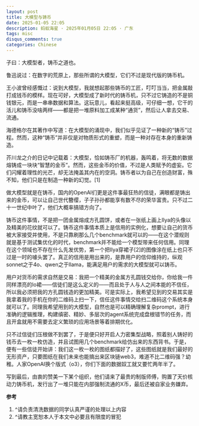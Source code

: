 ```yaml
---
layout: post
title: 大模型与铸币
date: 2025-01-05 22:05
description: 蚂蚁海星 · 2025年01月05日 22:05 · 广东
tags: misc
disqus_comments: true
categories: Chinese
---
```


子曰：大模型者，铸币之道也。

鲁迅说过：在数字的荒原上，那些所谓的大模型，它们不过是现代版的铸币机。

王小波曾经感慨过：说到大模型，我就想起那些铸币的工匠，叮叮当当，把金属敲打成钱币的模样。现在可好，大模型成了新时代的铸币机，只不过它铸造的不是铜钱银元，而是一串串数据和算法。这玩意儿，看起来挺高级，可仔细一想，它干的活儿和铸币没啥两样——都是把一堆原料加工成某种“通货”，然后让人拿去交易、流通。

海德格尔在其著作中写道：在大模型的涌现中，我们似乎见证了一种新的“铸币”过程。然而，这种“铸币”并非仅是对物质形式的重塑，而是一种对存在本身的重新铸造。

芥川龙之介的日记中记载着：大模型，恰如铸币厂的机器，轰鸣着，将无数的数据熔铸成一块块“智慧的金币”。然而，这些金币的价值，不过是人类赋予的虚妄。它们闪耀着理性的光芒，却无法掩盖其内在的空洞。铸币者以为自己在创造财富，殊不知，他们只是在制造一种新的幻觉。[1]

做大模型就是在铸币，国内的OpenAI们更是这件事最狂热的信徒，满眼都是铸出来的金币，可以让自己世代簪缨，子子孙孙都能享有数不尽的荣华富贵。只不过二十一世纪中叶了，他们大概率搞错方向了。

铸币这件事情，不是把一团金属熔成方孔圆饼，或者在一张纸上画上Ilya的头像以及精美的花纹就可以了。铸币这件事情本质上是信用的实例化，想要让自己的货币被大家接受并使用，不是只靠刷那么几个benchmark就可以的——在这个潜规则就是基于测试集优化的时代，benchmark并不能给一个模型带来任何信用。同理在这个领域也不存在什么先发优势，第一个把Ilya穿裙子[2]的图像涂在纸上也只不过是一时的噱头罢了。真正的信用是用出来的，是靠用户的信仰维持的，纵观sonnet之于4o、qwen之于llama，能满足用户的需求的大模型就可以铸币。

用户对货币的需求自然是交易：我把一个精美的金属方孔圆钱交给你，你给我一件同样漂亮的lo裙——信徒们是这么定义的——而且处于人与人之间本能的不信任，所以我必须把我的方孔圆钱造的更加精美。可是实际上，我希望见到的交易其实是我拿着我的手机在你的二维码上扫一下，信任这件事情交给扫二维码这个系统本身就可以了。同理我希望用到的大模型，自然也是可以精确理解复杂prompt，进行准确的逻辑推理，构建缜密、精妙、多层次的agent系统完成盘根错节的任务，而且开盒就用不需要去定义繁琐的应用场景等着排期优化。

只不过信徒们压根做不到罢了，于是便只好开启人力密集型战略，照着别人铸好的钱币去一枚一枚仿造，并且试图用几个benchmark给仿出来的东西背书。于是，便有一些信徒开始讲：我们这一枚一枚的图纸都描好了，这些图纸就是我们最好的无形资产，只要图纸在我们未来也能搞出来区块链web3，难道不比二维码强？幼稚。人家OpenAI换个版式（o3），你们下面的数据奴工就又要忙两年半了。

写到最后，由衷的赞美一下某个组织，他们请来了最贵的制版师傅，购置了天价核动力铸币机，发行出了一堆只能在内部强制流通的X币，最后还被自家业务嫌弃。

**参考**
1. ^请负责清洗数据的同学认真严谨的处理以上内容
2. ^请教主宽恕本人于本文中必要且有限度的冒犯